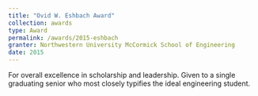 ```yaml
---
title: "Ovid W. Eshbach Award"
collection: awards
type: Award
permalink: /awards/2015-eshbach
granter: Northwestern University McCormick School of Engineering
date: 2015
---
```


For overall excellence in scholarship and leadership. Given to a single graduating senior who most closely typifies the ideal engineering student.
